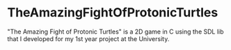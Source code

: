 TheAmazingFightOfProtonicTurtles
================================

"The Amazing Fight of Protonic Turtles" is a 2D game in C using the SDL lib that I developed for my 1st year project at the University. 